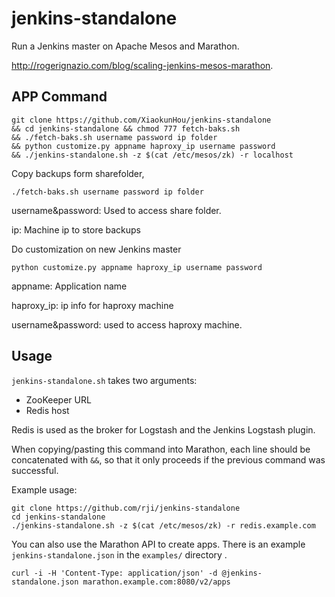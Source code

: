 # jenkins-standalone
Run a Jenkins master on Apache Mesos and Marathon.

<http://rogerignazio.com/blog/scaling-jenkins-mesos-marathon>.
## APP Command
```
git clone https://github.com/XiaokunHou/jenkins-standalone
&& cd jenkins-standalone && chmod 777 fetch-baks.sh 
&& ./fetch-baks.sh username password ip folder 
&& python customize.py appname haproxy_ip username password 
&& ./jenkins-standalone.sh -z $(cat /etc/mesos/zk) -r localhost
```
Copy backups form sharefolder,
```
./fetch-baks.sh username password ip folder
```
username&password: Used to access share folder.

ip: Machine ip to store backups

Do customization on new Jenkins master
```
python customize.py appname haproxy_ip username password 
```
appname: Application name

haproxy_ip: ip info for haproxy machine

username&password: used to access haproxy machine.
## Usage
`jenkins-standalone.sh` takes two arguments:
  - ZooKeeper URL
  - Redis host

Redis is used as the broker for Logstash and the Jenkins Logstash plugin.

When copying/pasting this command into Marathon, each line should be
concatenated with `&&`, so that it only proceeds if the previous command
was successful.

Example usage:
```
git clone https://github.com/rji/jenkins-standalone
cd jenkins-standalone
./jenkins-standalone.sh -z $(cat /etc/mesos/zk) -r redis.example.com
```

You can also use the Marathon API to create apps. There is an example
`jenkins-standalone.json` in the `examples/` directory .

```
curl -i -H 'Content-Type: application/json' -d @jenkins-standalone.json marathon.example.com:8080/v2/apps
```
